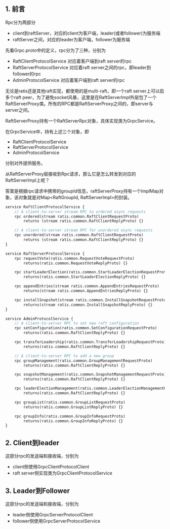 ## 1. 前言

Rpc分为两部分

* client到raftServer，对应的client为客户端，leader(或者follower)为服务端
* raftServer之间，对应的leader为客户端，follower为服务端

先看Grpc.proto中的定义，rpc分为了三种，分别为

* RaftClientProtocolService 对应着客户端到raft server的rpc
* RaftServerProtocolService 对应着raft server之间的rpc，即leader到follower的rpc
* AdminProtocolService 对应着客户端到raft server的rpc

无论是ratis还是其他raft实现，都使用的是multi-raft，即一个raft server上可以启多个raft peer，为了避免socket风暴，这里是在RaftServerImpl外层包了一个RaftServerProxy类。所有的RPC都是RaftServerProxy之间的，即server与server之间。

RaftServerProxy持有一个RaftServerRpc对象，具体实现类为GrpcService。

在GrpcService中，持有上述三个对象，即

* RaftClientProtocolService 
* RaftServerProtocolService 
* AdminProtocolService

分别对外提供服务。

从RaftServerProxy层接收到Rpc请求，那么它是怎么转发到对应的RaftServerImpl上呢？

​	答案是根据rpc请求中携带的groupId信息，raftServerProxy持有一个ImplMap对象，该对象就是对Map\<RaftGroupId, RaftServerImpl>的封装。

```protobuf
service RaftClientProtocolService {
    // A client-to-server stream RPC to ordered async requests
    rpc ordered(stream ratis.common.RaftClientRequestProto)
        returns (stream ratis.common.RaftClientReplyProto) {}

    // A client-to-server stream RPC for unordered async requests
    rpc unordered(stream ratis.common.RaftClientRequestProto)
        returns (stream ratis.common.RaftClientReplyProto) {}
}

service RaftServerProtocolService {
    rpc requestVote(ratis.common.RequestVoteRequestProto)
        returns(ratis.common.RequestVoteReplyProto) {}

    rpc startLeaderElection(ratis.common.StartLeaderElectionRequestProto)
        returns(ratis.common.StartLeaderElectionReplyProto) {}

    rpc appendEntries(stream ratis.common.AppendEntriesRequestProto)
        returns(stream ratis.common.AppendEntriesReplyProto) {}

    rpc installSnapshot(stream ratis.common.InstallSnapshotRequestProto)
        returns(stream ratis.common.InstallSnapshotReplyProto) {}
}

service AdminProtocolService {
    // A client-to-server RPC to set new raft configuration
    rpc setConfiguration(ratis.common.SetConfigurationRequestProto)
        returns(ratis.common.RaftClientReplyProto) {}

    rpc transferLeadership(ratis.common.TransferLeadershipRequestProto)
        returns(ratis.common.RaftClientReplyProto) {}

    // A client-to-server RPC to add a new group
    rpc groupManagement(ratis.common.GroupManagementRequestProto)
        returns(ratis.common.RaftClientReplyProto) {}

    rpc snapshotManagement(ratis.common.SnapshotManagementRequestProto)
        returns(ratis.common.RaftClientReplyProto) {}

    rpc leaderElectionManagement(ratis.common.LeaderElectionManagementRequestProto)
        returns(ratis.common.RaftClientReplyProto) {}

    rpc groupList(ratis.common.GroupListRequestProto)
        returns(ratis.common.GroupListReplyProto) {}

    rpc groupInfo(ratis.common.GroupInfoRequestProto)
        returns(ratis.common.GroupInfoReplyProto) {}
}
```



## 2. Client到leader

这部分rpc的发送端和接收端，分别为

* client侧使用GrpcClientProtocolClient
* raft server侧实现类为GrpcClientProtocolService

## 3. Leader到Follower

这部分rpc的发送端和接收端，分别为

* leader侧使用GrpcServerProtocolClient
* follower侧使用GrpcServerProtocolService

